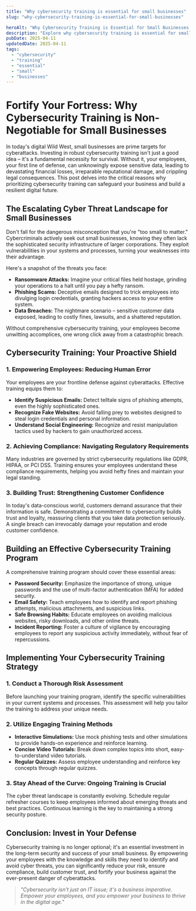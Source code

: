 ```yaml
---
title: "Why cybersecurity training is essential for small businesses"
slug: "why-cybersecurity-training-is-essential-for-small-businesses"

heroAlt: "Why Cybersecurity Training is Essential for Small Businesses visual cover image"
description: "Explore why cybersecurity training is essential for small businesses in this detailed guide, offering insights, strategies, and practical tips to enhance your understanding and application of the topic."
pubDate: 2025-04-11
updatedDate: 2025-04-11
tags:
  - "cybersecurity"
  - "training"
  - "essential"
  - "small"
  - "businesses"
---
```


# Fortify Your Fortress: Why Cybersecurity Training is Non-Negotiable for Small Businesses

In today's digital Wild West, small businesses are prime targets for cyberattacks. Investing in robust cybersecurity training isn't just a good idea – it's a fundamental necessity for survival. Without it, your employees, your first line of defense, can unknowingly expose sensitive data, leading to devastating financial losses, irreparable reputational damage, and crippling legal consequences. This post delves into the critical reasons why prioritizing cybersecurity training can safeguard your business and build a resilient digital future.

## The Escalating Cyber Threat Landscape for Small Businesses

Don't fall for the dangerous misconception that you're "too small to matter." Cybercriminals actively seek out small businesses, knowing they often lack the sophisticated security infrastructure of larger corporations. They exploit vulnerabilities in your systems and processes, turning your weaknesses into their advantage.

Here's a snapshot of the threats you face:

- **Ransomware Attacks:** Imagine your critical files held hostage, grinding your operations to a halt until you pay a hefty ransom.
- **Phishing Scams:** Deceptive emails designed to trick employees into divulging login credentials, granting hackers access to your entire system.
- **Data Breaches:** The nightmare scenario – sensitive customer data exposed, leading to costly fines, lawsuits, and a shattered reputation.

Without comprehensive cybersecurity training, your employees become unwitting accomplices, one wrong click away from a catastrophic breach.

## Cybersecurity Training: Your Proactive Shield

### 1. Empowering Employees: Reducing Human Error

Your employees are your frontline defense against cyberattacks. Effective training equips them to:

- **Identify Suspicious Emails:** Detect telltale signs of phishing attempts, even the highly sophisticated ones.
- **Recognize Fake Websites:** Avoid falling prey to websites designed to steal login credentials and personal information.
- **Understand Social Engineering:** Recognize and resist manipulation tactics used by hackers to gain unauthorized access.

### 2. Achieving Compliance: Navigating Regulatory Requirements

Many industries are governed by strict cybersecurity regulations like GDPR, HIPAA, or PCI DSS. Training ensures your employees understand these compliance requirements, helping you avoid hefty fines and maintain your legal standing.

### 3. Building Trust: Strengthening Customer Confidence

In today's data-conscious world, customers demand assurance that their information is safe. Demonstrating a commitment to cybersecurity builds trust and loyalty, reassuring clients that you take data protection seriously. A single breach can irrevocably damage your reputation and erode customer confidence.

## Building an Effective Cybersecurity Training Program

A comprehensive training program should cover these essential areas:

- **Password Security:** Emphasize the importance of strong, unique passwords and the use of multi-factor authentication (MFA) for added security.
- **Email Safety:** Teach employees how to identify and report phishing attempts, malicious attachments, and suspicious links.
- **Safe Browsing Habits:** Educate employees on avoiding malicious websites, risky downloads, and other online threats.
- **Incident Reporting:** Foster a culture of vigilance by encouraging employees to report any suspicious activity immediately, without fear of repercussions.

## Implementing Your Cybersecurity Training Strategy

### 1. Conduct a Thorough Risk Assessment

Before launching your training program, identify the specific vulnerabilities in your current systems and processes. This assessment will help you tailor the training to address your unique needs.

### 2. Utilize Engaging Training Methods

- **Interactive Simulations:** Use mock phishing tests and other simulations to provide hands-on experience and reinforce learning.
- **Concise Video Tutorials:** Break down complex topics into short, easy-to-understand video tutorials.
- **Regular Quizzes:** Assess employee understanding and reinforce key concepts through regular quizzes.

### 3. Stay Ahead of the Curve: Ongoing Training is Crucial

The cyber threat landscape is constantly evolving. Schedule regular refresher courses to keep employees informed about emerging threats and best practices. Continuous learning is the key to maintaining a strong security posture.

## Conclusion: Invest in Your Defense

Cybersecurity training is no longer optional; it's an essential investment in the long-term security and success of your small business. By empowering your employees with the knowledge and skills they need to identify and avoid cyber threats, you can significantly reduce your risk, ensure compliance, build customer trust, and fortify your business against the ever-present danger of cyberattacks.

> _"Cybersecurity isn't just an IT issue; it's a business imperative. Empower your employees, and you empower your business to thrive in the digital age."_
